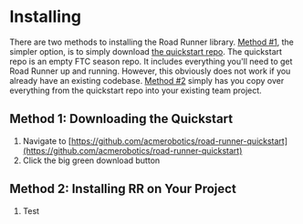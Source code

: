 # Installing

There are two methods to installing the Road Runner library. [Method #1](#method-1-downloading-the-quickstart), the simpler option, is to simply download [the quickstart repo](https://github.com/acmerobotics/road-runner-quickstart). The quickstart repo is an empty FTC season repo. It includes everything you'll need to get Road Runner up and running. However, this obviously does not work if you already have an existing codebase. [Method #2](#method-2-installing-rr-on-your-project) simply has you copy over everything from the quickstart repo into your existing team project.

## Method 1: Downloading the Quickstart

1. Navigate to [https://github.com/acmerobotics/road-runner-quickstart](https://github.com/acmerobotics/road-runner-quickstart)
2. Click the big green download button

<VideoDisplay src="./assets/installing/github-download-btn.mp4"/>

## Method 2: Installing RR on Your Project

1. Test
